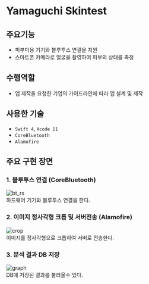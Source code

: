 # Yamaguchi Skintest

## 주요기능

- 피부미용 기기와 블루투스 연결을 지원 
- 스마트폰 카메라로 얼굴을 촬영하여 피부의 상태를 측정

## 수행역할
- 앱 제작을 요청한 기업의 가이드라인에 따라 앱 설계 및 제작

## 사용한 기술
- `Swift 4`, `Xcode 11`
- `CoreBluetooth`
- `Alamofire`

## 주요 구현 장면

### 1. 블루투스 연결 (CoreBluetooth)
![bt_rs](https://user-images.githubusercontent.com/42457589/132491009-ab3fbeb9-16f6-42fe-97bd-aa3f0f201e50.gif)  
하드웨어 기기와 블루투스 연결을 한다.

### 2. 이미지 정사각형 크롭 및 서버전송 (Alamofire)
![crop](https://user-images.githubusercontent.com/42457589/132491006-89d419a6-0604-41d8-beb2-e88d7cc8fe6c.gif)  
이미지를 정사각형으로 크롭하여 서버로 전송한다.

### 3. 분석 결과 DB 저장
![graph](https://user-images.githubusercontent.com/42457589/132491010-6ce3fa94-e88a-481f-99c9-8a591b5d6528.gif)  
DB에 저장된 결과를 불러올수 있다.



